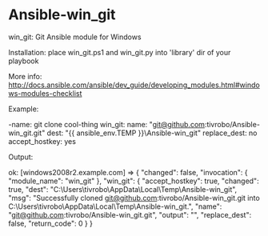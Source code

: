 # Ansible-win_git

win_git: Git Ansible module for Windows

Installation: place win_git.ps1 and win_git.py into 'library' dir of your playbook

More info: http://docs.ansible.com/ansible/dev_guide/developing_modules.html#windows-modules-checklist

Example:

  -name: git clone cool-thing
    win_git:
      name: "git@github.com:tivrobo/Ansible-win_git.git"
      dest: "{{ ansible_env.TEMP }}\\Ansible-win_git"
      replace_dest: no
      accept_hostkey: yes
      
Output:

  ok: [windows2008r2.example.com] => {
      "changed": false, 
      "invocation": {
          "module_name": "win_git"
      }, 
      "win_git": {
          "accept_hostkey": true, 
          "changed": true, 
          "dest": "C:\\Users\\tivrobo\\AppData\\Local\\Temp\\Ansible-win_git", 
          "msg": "Successfully cloned git@github.com:tivrobo/Ansible-win_git.git into C:\\Users\\tivrobo\\AppData\\Local\\Temp\\Ansible-win_git.", 
          "name": "git@github.com:tivrobo/Ansible-win_git.git",
          "output": "", 
          "replace_dest": false, 
          "return_code": 0
      }
  }
